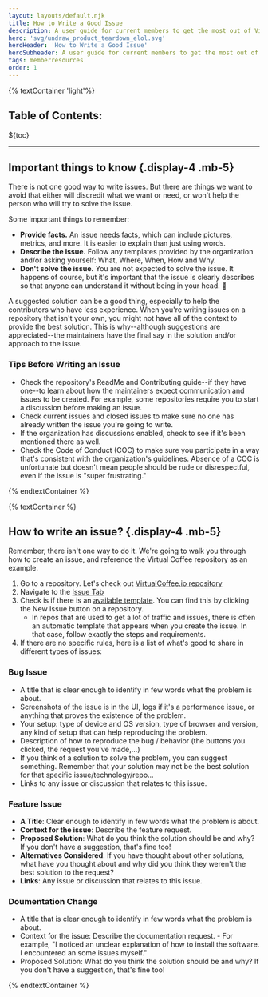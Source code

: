 ```yaml
---
layout: layouts/default.njk
title: How to Write a Good Issue
description: A user guide for current members to get the most out of Virtual Coffee.
hero: 'svg/undraw_product_teardown_elol.svg'
heroHeader: 'How to Write a Good Issue'
heroSubheader: A user guide for current members to get the most out of Virtual Coffee.
tags: memberresources
order: 1
---
```


{% textContainer 'light'%}

## Table of Contents:

${toc}


---

## Important things to know  {.display-4 .mb-5}

There is not one good way to write issues. But there are things we want to avoid that either will discredit what we want or need, or won't help the person who will try to solve the issue.

Some important things to remember:
-   <strong>Provide facts.</strong> An issue needs facts, which can include pictures, metrics, and more. It is easier to explain than just using words.
-   <strong>Describe the issue.</strong> Follow any templates provided by the organization and/or asking yourself: What, Where, When, How and Why.
-   <strong>Don't solve the issue.</strong> You are not expected to solve the issue. It happens of course, but it's important that the issue is clearly describes so that anyone can understand it without being in your head. 🙂

A suggested solution can be a good thing, especially to help the contributors who have less experience. When you're writing issues on a repository that isn't your own, you might not have all of the context to provide the best solution. This is why--although suggestions are appreciated--the maintainers have the final say in the solution and/or approach to the issue.

### Tips Before Writing an Issue

-   Check the repository's ReadMe and Contributing guide--if they have one--to learn about how the maintainers expect communication and issues to be created. For example, some repositories require you to start a discussion before making an issue.
-   Check current issues and closed issues to make sure no one has already written the issue you're going to write.
-   If the organization has discussions enabled, check to see if it's been mentioned there as well.
-   Check the Code of Conduct (COC) to make sure you participate in a way that's consistent with the organization's guidelines. Absence of a COC is unfortunate but doesn't mean people should be rude or disrespectful, even if the issue is "super frustrating."

{% endtextContainer %}

{% textContainer %}

## How to write an issue?  {.display-4 .mb-5}

Remember, there isn't one way to do it. We're going to walk you through how to create an issue, and reference the Virtual Coffee repository as an example.

1.  Go to a repository. Let's check out [VirtualCoffee.io](http://virtualcoffee.io/)[ repository](https://github.com/Virtual-Coffee/virtualcoffee.io/)
2.  Navigate to the [Issue Tab](https://github.com/Virtual-Coffee/virtualcoffee.io/issues/)
3.  Check is if there is an [available template](https://github.com/Virtual-Coffee/virtualcoffee.io/issues/new/choose). You can find this by clicking the New Issue button on a repository.
    * In repos that are used to get a lot of traffic and issues, there is often an automatic template that appears when you create the issue. In that case, follow exactly the steps and requirements.
4. If there are no specific rules, here is a list of what's good to share in different types of issues:

### Bug Issue 

-   A title that is clear enough to identify in few words what the problem is about.
-   Screenshots of the issue is in the UI, logs if it's a performance issue, or anything that proves the existence of the problem.
-   Your setup: type of device and OS version, type of browser and version, any kind of setup that can help reproducing the problem.
-   Description of how to reproduce the bug / behavior (the buttons you clicked, the request you've made,...)
-   If you think of a solution to solve the problem, you can suggest something. Remember that your solution may not be the best solution for that specific issue/technology/repo...
-   Links to any issue or discussion that relates to this issue.

### Feature Issue

-  <strong>A Title</strong>: Clear enough to identify in few words what the problem is about.
-   <strong>Context for the issue</strong>: Describe the feature request.
-   <strong>Proposed Solution</strong>: What do you think the solution should be and why? If you don't have a suggestion, that's fine too!
-   <strong>Alternatives Considered</strong>: If you have thought about other solutions, what have you thought about and why did you think they weren't the best solution to the request?
-   <strong>Links</strong>: Any issue or discussion that relates to this issue.

### Doumentation Change

-   A title that is clear enough to identify in few words what the problem is about.
-   Context for the issue: Describe the documentation request. - For example, "I noticed an unclear explanation of how to install the software. I encountered an some issues myself."
-   Proposed Solution: What do you think the solution should be and why? If you don't have a suggestion, that's fine too!


{% endtextContainer %}



